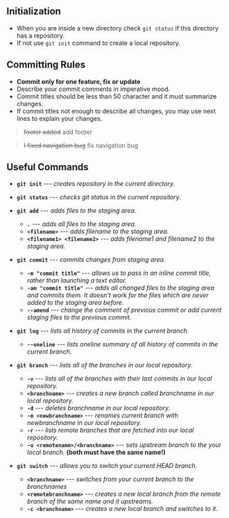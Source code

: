 ## Initialization 
 - When you are inside a new directory check `git status` if this directory has a repository.
 - If not use `git init` command to create a local repository.

## Committing Rules
 - **Commit only for one feature, fix or update**
 - Describe your commit comments in imperative mood. 
 - Commit titles should be less than 50 character and it must summarize changes.
 - If commit titles not enough to describe all changes, you may use next lines to explain your changes.

> ~~footer added~~ 
> add footer

> ~~I fixed navigation bug~~ 
> fix navigation bug

## Useful Commands
 - **`git init`** --- *creates repository in the current directory.*
 - **`git status`** --- *checks git status in the current repository.*

 - **`git add`** --- *adds files to the staging area.*
	 - **`.`** --- *adds all files to the staging area.*
	 - **`<filename>`** --- *adds filename to the staging area.*
	 - **`<filename1> <filename2>`** --- *adds filename1 and filename2 to the staging area.*

 - **`git commit`** --- *commits changes from staging area.*
	 - **`-m "commit title"`** --- *allows us to pass in an inline commit title, rather than launching a text editor.*
	 - **`-am "commit title"`** --- *adds all changed files to the staging area and commits them. It doesn't work for the files which are never added to the staging area before.*
	 - **`--amend`** --- *change the comment of previous commit or add current staging files to the previous commit.*

 - **`git log`** --- *lists all history of commits in the current branch.*
	 - **`--oneline`** --- *lists oneline summary of all history of commits in the current branch.*

 - **`git branch`** --- *lists all of the branches in our local repository.*
	 - **`-v`** --- *lists all of the branches with their last commits in our local repository.*
	 - **`<branchname>`** --- *creates a new branch called branchname in our local repository.*
	 - **`-d`** --- *deletes branchname in our local repository.*
	 - **`-m <newbranchname>`** --- *renames current branch with newbranchname in our local repository.*
	 - **`-r`** --- *lists remote branches that are fetched into our local repository.*
	 - **`-u <remotename>/<branchname>`** --- *sets upstream branch to the your local branch.* **(both must have the same name!)**

 - **`git switch`** --- *allows you to switch your current HEAD branch.*
	 - **`<branchname>`** --- *switches from your current branch to the branchnames*
	 - **`<remotebranchname>`** --- *creates a new local branch from the remote branch of the same name and it upstreams.*
	 - **`-c <branchname>`** --- *creates a new local branch and switches to it.*

